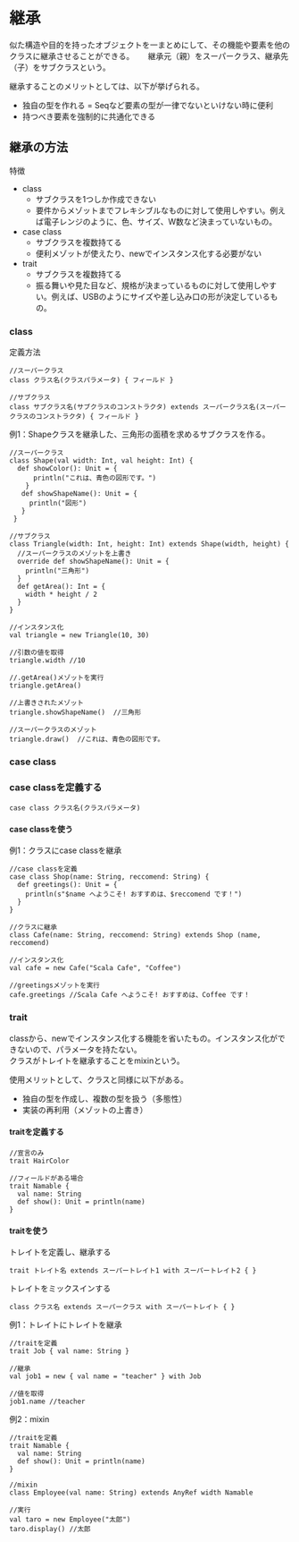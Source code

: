 # 継承
似た構造や目的を持ったオブジェクトを一まとめにして、その機能や要素を他のクラスに継承させることができる。　　
継承元（親）をスーパークラス、継承先（子）をサブクラスという。　　

継承することのメリットとしては、以下が挙げられる。　　
- 独自の型を作れる = Seqなど要素の型が一律でないといけない時に便利
- 持つべき要素を強制的に共通化できる


## 継承の方法
特徴
- class
  - サブクラスを1つしか作成できない
  - 要件からメゾットまでフレキシブルなものに対して使用しやすい。例えば電子レンジのように、色、サイズ、W数など決まっていないもの。
- case class
  - サブクラスを複数持てる
  - 便利メゾットが使えたり、newでインスタンス化する必要がない
- trait
  - サブクラスを複数持てる
  - 振る舞いや見た目など、規格が決まっているものに対して使用しやすい。例えば、USBのようにサイズや差し込み口の形が決定しているもの。


### class
定義方法
```
//スーパークラス
class クラス名(クラスパラメータ) { フィールド }

//サブクラス
class サブクラス名(サブクラスのコンストラクタ) extends スーパークラス名(スーパークラスのコンストラクタ) { フィールド }
```
例1：Shapeクラスを継承した、三角形の面積を求めるサブクラスを作る。
```
//スーパークラス
class Shape(val width: Int, val height: Int) {
  def showColor(): Unit = {
      println("これは、青色の図形です。")
    }
   def showShapeName(): Unit = {
     println("図形")
   } 
 }

//サブクラス
class Triangle(width: Int, height: Int) extends Shape(width, height) {
  //スーパークラスのメゾットを上書き
  override def showShapeName(): Unit = {
    println("三角形")
  }
  def getArea(): Int = {
    width * height / 2
  }
}

//インスタンス化
val triangle = new Triangle(10, 30)

//引数の値を取得
triangle.width //10

//.getArea()メゾットを実行
triangle.getArea()

//上書きされたメゾット
triangle.showShapeName()  //三角形

//スーパークラスのメゾット
triangle.draw()  //これは、青色の図形です。
```

### case class
### case classを定義する
```
case class クラス名(クラスパラメータ)
```

#### case classを使う
例1：クラスにcase classを継承
```
//case classを定義
case class Shop(name: String, reccomend: String) {
  def greetings(): Unit = {
    println(s"$name へようこそ! おすすめは、$reccomend です！")
  }
}

//クラスに継承
class Cafe(name: String, reccomend: String) extends Shop (name, reccomend)

//インスタンス化
val cafe = new Cafe("Scala Cafe", "Coffee")

//greetingsメゾットを実行
cafe.greetings //Scala Cafe へようこそ! おすすめは、Coffee です！
```


### trait 
classから、newでインスタンス化する機能を省いたもの。インスタンス化ができないので、パラメータを持たない。  
クラスがトレイトを継承することをmixinという。

使用メリットとして、クラスと同様に以下がある。
- 独自の型を作成し、複数の型を扱う（多態性）
- 実装の再利用（メゾットの上書き）


#### traitを定義する
```
//宣言のみ
trait HairColor

//フィールドがある場合
trait Namable {
  val name: String
  def show(): Unit = println(name)
}
```

#### traitを使う
トレイトを定義し、継承する
```
trait トレイト名 extends スーパートレイト1 with スーパートレイト2 { }
```

トレイトをミックスインする
```
class クラス名 extends スーパークラス with スーパートレイト { } 
```

例1：トレイトにトレイトを継承
```
//traitを定義
trait Job { val name: String }

//継承
val job1 = new { val name = "teacher" } with Job

//値を取得
job1.name //teacher
```

例2：mixin
```
//traitを定義
trait Namable {
  val name: String 
  def show(): Unit = println(name)
}

//mixin
class Employee(val name: String) extends AnyRef width Namable 

//実行
val taro = new Employee("太郎")
taro.display() //太郎
```










